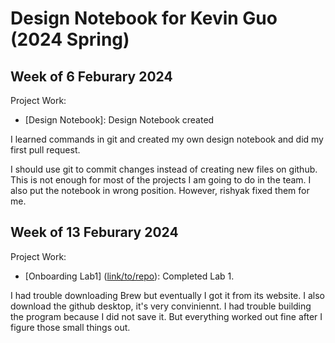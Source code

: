 # Design Notebook for Kevin Guo (2024 Spring)

## Week of 6 Feburary 2024
Project Work:
* [Design Notebook]: Design Notebook created

I learned commands in git and created my own design notebook and did my first pull request.

I should use git to commit changes instead of creating new files on github. This is not enough for most of the projects I am going to do in the team. I also put the notebook in wrong position. However, rishyak fixed them for me.

## Week of 13 Feburary 2024
Project Work:
* [Onboarding Lab1] ([link/to/repo](https://github.com/hg2622/Lab1)): Completed Lab 1.

I had trouble downloading Brew but eventually I got it from its website. I also download the github desktop, it's very conviniennt. I had trouble building the program because I did not save it. But everything worked out fine after I figure those small things out.
